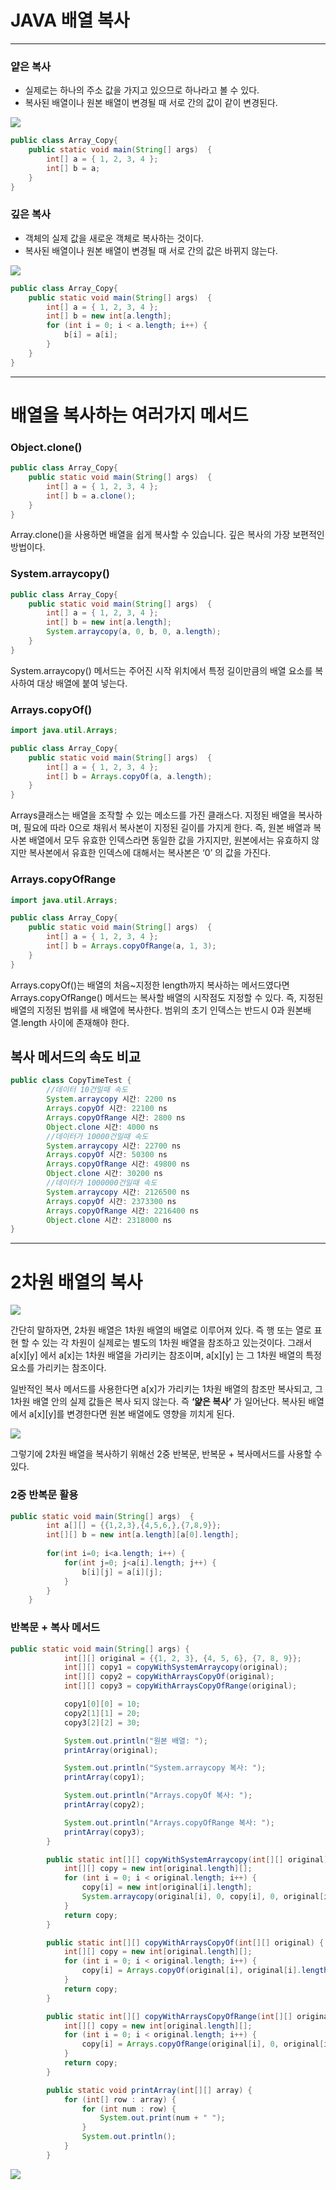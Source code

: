 # JAVA 배열 복사

---

### 얕은 복사

- 실제로는 하나의 주소 값을 가지고 있으므로 하나라고 볼 수 있다.
- 복사된 배열이나 원본 배열이 변경될 때 서로 간의 값이 같이 변경된다.

<img src="https://github.com/GYEONGDONGBAEK/JavaStudy/assets/122242439/fc2308bd-04c5-4358-b51f-993db11ba4c2">

```java
public class Array_Copy{
    public static void main(String[] args)  {
        int[] a = { 1, 2, 3, 4 };
        int[] b = a;
    }
}
```

### 깊은 복사

- 객체의 실제 값을 새로운 객체로 복사하는 것이다.
- 복사된 배열이나 원본 배열이 변경될 때 서로 간의 값은 바뀌지 않는다.

<img src="https://github.com/GYEONGDONGBAEK/JavaStudy/assets/122242439/4eef6425-4195-4078-9a52-1a3166e006ee">

```java
public class Array_Copy{
    public static void main(String[] args)  {
        int[] a = { 1, 2, 3, 4 };
        int[] b = new int[a.length]; 
        for (int i = 0; i < a.length; i++) {
            b[i] = a[i];
        }
    }
}
```

---

# ****배열을 복사하는 여러가지 메서드****

### ****Object.clone()****

```java
public class Array_Copy{
    public static void main(String[] args)  {
        int[] a = { 1, 2, 3, 4 };
        int[] b = a.clone();
    }
}
```

Array.clone()을 사용하면 배열을 쉽게 복사할 수 있습니다. 깊은 복사의 가장 보편적인 방법이다.

### ****System.arraycopy()****

```java
public class Array_Copy{
    public static void main(String[] args)  {
        int[] a = { 1, 2, 3, 4 };
        int[] b = new int[a.length];
        System.arraycopy(a, 0, b, 0, a.length);
    }
}
```

System.arraycopy() 메서드는 주어진 시작 위치에서 특정 길이만큼의 배열 요소를 복사하여 대상 배열에 붙여 넣는다.

### ****Arrays.copyOf()****

```java
import java.util.Arrays;

public class Array_Copy{
    public static void main(String[] args)  {
        int[] a = { 1, 2, 3, 4 };
        int[] b = Arrays.copyOf(a, a.length);
    }
}
```

Arrays클래스는 배열을 조작할 수 있는 메소드를 가진 클래스다. 지정된 배열을 복사하며, 필요에 따라 0으로 채워서 복사본이 지정된 길이를 가지게 한다. 즉, 원본 배열과 복사본 배열에서 모두 유효한 인덱스라면 동일한 값을 가지지만, 원본에서는 유효하지 않지만 복사본에서 유효한 인덱스에 대해서는 복사본은 ‘0’ 의 값을 가진다.

### Arrays.copyOfRange

```java
import java.util.Arrays;

public class Array_Copy{
    public static void main(String[] args)  {
        int[] a = { 1, 2, 3, 4 };
        int[] b = Arrays.copyOfRange(a, 1, 3);
    }
}
```

Arrays.copyOf()는 배열의 처음~지정한 length까지 복사하는 메서드였다면 Arrays.copyOfRange() 메서드는 복사할 배열의 시작점도 지정할 수 있다. 즉, 지정된 배열의 지정된 범위를 새 배열에 복사한다. 범위의 초기 인덱스는 반드시 0과 원본배열.length 사이에 존재해야 한다.

## 복사 메서드의 속도 비교

```java
public class CopyTimeTest {
		//데이터 10건일때 속도
		System.arraycopy 시간: 2200 ns
		Arrays.copyOf 시간: 22100 ns
		Arrays.copyOfRange 시간: 2800 ns
		Object.clone 시간: 4000 ns
		//데이터가 10000건일때 속도
		System.arraycopy 시간: 22700 ns
		Arrays.copyOf 시간: 50300 ns
		Arrays.copyOfRange 시간: 49800 ns
		Object.clone 시간: 30200 ns
		//데이터가 1000000건일때 속도
		System.arraycopy 시간: 2126500 ns
		Arrays.copyOf 시간: 2373300 ns
		Arrays.copyOfRange 시간: 2216400 ns
		Object.clone 시간: 2318000 ns
}
```

---

# ****2차원 배열의 복사****

<img src="https://github.com/GYEONGDONGBAEK/JavaStudy/assets/122242439/fd7ac3fc-e793-49c0-a4c9-ac8a10e2d120">

간단히 말하자면, 2차원 배열은 1차원 배열의 배열로 이루어져 있다. 즉 행 또는 열로 표현 할 수 있는 각 차원이 실제로는 별도의 1차원 배열을 참조하고 있는것이다. 그래서 a[x][y] 에서 a[x]는 1차원 배열을 가리키는 참조이며, a[x][y] 는 그 1차원 배열의 특정 요소를 가리키는 참조이다.

일반적인 복사 메서드를 사용한다면 a[x]가 가리키는 1차원 배열의 참조만 복사되고, 그 1차원 배열 안의 실제 값들은 복사 되지 않는다. 즉 **‘얉은 복사’** 가 일어난다. 복사된 배열에서 a[x][y]를 변경한다면 원본 배열에도 영향을 끼치게 된다.

<img src="https://github.com/GYEONGDONGBAEK/JavaStudy/assets/122242439/f1438ea9-f206-4a5e-81fe-00807d8fbb5a">

그렇기에 2차원 배열을 복사하기 위해선 2중 반복문, 반복문 + 복사메서드를 사용할 수 있다.

### 2중 반복문 활용

```java
public static void main(String[] args)  {
        int a[][] = {{1,2,3},{4,5,6,},{7,8,9}};
        int[][] b = new int[a.length][a[0].length];
	    
        for(int i=0; i<a.length; i++) {
            for(int j=0; j<a[i].length; j++) {
                b[i][j] = a[i][j];  
            }
        }
    }
```

### 반복문 + 복사 메서드

```java
public static void main(String[] args) {
	        int[][] original = {{1, 2, 3}, {4, 5, 6}, {7, 8, 9}};
	        int[][] copy1 = copyWithSystemArraycopy(original);
	        int[][] copy2 = copyWithArraysCopyOf(original);
	        int[][] copy3 = copyWithArraysCopyOfRange(original);

	        copy1[0][0] = 10;  
	        copy2[1][1] = 20;  
	        copy3[2][2] = 30;  

	        System.out.println("원본 배열: ");
	        printArray(original);

	        System.out.println("System.arraycopy 복사: ");
	        printArray(copy1);

	        System.out.println("Arrays.copyOf 복사: ");
	        printArray(copy2);

	        System.out.println("Arrays.copyOfRange 복사: ");
	        printArray(copy3);
	    }

	    public static int[][] copyWithSystemArraycopy(int[][] original) {
	        int[][] copy = new int[original.length][];
	        for (int i = 0; i < original.length; i++) {
	            copy[i] = new int[original[i].length];
	            System.arraycopy(original[i], 0, copy[i], 0, original[i].length);
	        }
	        return copy;
	    }

	    public static int[][] copyWithArraysCopyOf(int[][] original) {
	        int[][] copy = new int[original.length][];
	        for (int i = 0; i < original.length; i++) {
	            copy[i] = Arrays.copyOf(original[i], original[i].length);
	        }
	        return copy;
	    }

	    public static int[][] copyWithArraysCopyOfRange(int[][] original) {
	        int[][] copy = new int[original.length][];
	        for (int i = 0; i < original.length; i++) {
	            copy[i] = Arrays.copyOfRange(original[i], 0, original[i].length);
	        }
	        return copy;
	    }

	    public static void printArray(int[][] array) {
	        for (int[] row : array) {
	            for (int num : row) {
	                System.out.print(num + " ");
	            }
	            System.out.println();
	        }
	    }
```

<img src="https://github.com/GYEONGDONGBAEK/JavaStudy/assets/122242439/1a4114b3-e220-424d-bab6-809b9dd618fa">